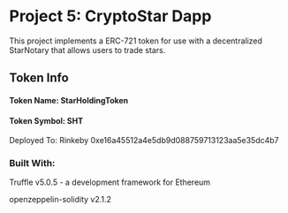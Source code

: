 # Project 5: CryptoStar Dapp

This project implements a ERC-721 token for use with a decentralized StarNotary that allows users to trade stars.

## Token Info

#### Token Name: StarHoldingToken

#### Token Symbol: SHT

Deployed To: Rinkeby 0xe16a45512a4e5db9d088759713123aa5e35dc4b7

### Built With:

Truffle v5.0.5 - a development framework for Ethereum

openzeppelin-solidity v2.1.2
